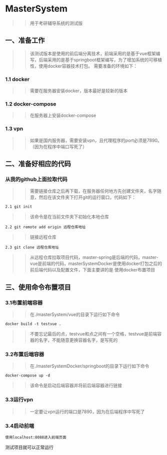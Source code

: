 # MasterSystem
>>用于考研辅导系统的测试版
## 一、准备工作
>>该测试版本是使用的前后端分离技术，前端采用的是基于vue框架编写，后端采用的是基于springboot框架编写，为了增加系统的可移植性，使用docker容器技术打包。
需要准备的环境如下：
### 1.1 docker
>>需要在服务器安装docker，版本最好是较新的版本
### 1.2 docker-compose
>>在服务器上安装docker-compose
### 1.3 vpn
>>如果是国内服务器，需要安装vpn，且代理程序的port必须是7890。（因为在程序中端口写死了）
## 二、准备好相应的代码
### 从我的github上面拉取代码
>>需要链接仓库之后再下载，在服务器任何地方先创建文件夹，名字随意，然后在该文件夹下打开git的运行窗口，代码如下：  
~~~
2.1 git init
~~~
>>该命令是在当前文件夹下初始化本地仓库
~~~
2.2 git remote add origin 远程仓库地址
~~~
>>链接远程仓库
~~~
2.3 git clone 远程仓库地址
~~~
>>从远程仓库拉取项目代码，master-spring是后端的代码，master-vue是前端的代码，masterSystemDocker是使用docker打包之后的前后端代码以及配置文件，下面主要讲的是
使用docker布置项目
## 三、使用命令布置项目
### 3.1布置前端容器
>> 在./masterSystem/vue的目录下运行如下命令
~~~
docker build -t testvue .
~~~
>> 不要忘记最后的点，testvue和点之间有一个空格，testvue是前端容器的名字，不能随意更换容器名字，是写死的
### 3.2布置后端容器
>> 在./masterSystemDocker/springboot的目录下运行如下命令
~~~
docker-compose up -d
~~~
>> 该命令是启动后端容器并将前后端容器进行链接
### 3.3运行vpn
>> 一定要让vpn运行的端口是7890，因为在后端程序中写死了
### 3.4启动前端
~~~
使用localhost:8088进入前端页面
~~~
测试项目就可以正常运行
